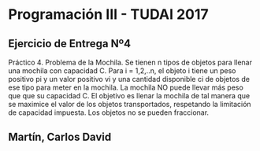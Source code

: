 # Programación III - TUDAI 2017

## Ejercicio de Entrega Nº4

Práctico 4. Problema de la Mochila.
Se tienen n tipos de objetos para llenar una mochila con capacidad C.
Para i = 1,2,..n, el objeto i tiene un peso positivo pi y un valor positivo vi y una cantidad disponible ci de objetos de ese tipo para meter en la mochila. La mochila NO puede llevar más peso que que su capacidad C.
El objetivo es llenar la mochila de tal manera que se maximice el valor de los objetos transportados, respetando la limitación de capacidad impuesta. Los objetos no se pueden fraccionar.

## Martín, Carlos David
